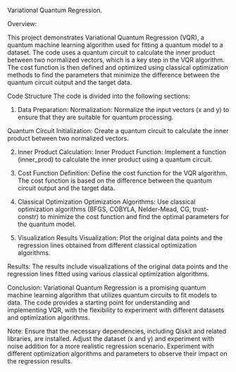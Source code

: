 Variational Quantum Regression.

Overview:

This project demonstrates Variational Quantum Regression (VQR), a quantum machine learning algorithm used for fitting a quantum model to a dataset. The code uses a quantum circuit to calculate the inner product between two normalized vectors, which is a key step in the VQR algorithm. The cost function is then defined and optimized using classical optimization methods to find the parameters that minimize the difference between the quantum circuit output and the target data.

Code Structure
The code is divided into the following sections:

1. Data Preparation:
Normalization: Normalize the input vectors (x and y) to ensure that they are suitable for quantum processing.

Quantum Circuit Initialization: Create a quantum circuit to calculate the inner product between two normalized vectors.

2. Inner Product Calculation:
Inner Product Function: Implement a function (inner_prod) to calculate the inner product using a quantum circuit.

3. Cost Function
 Definition: Define the cost function for the VQR algorithm. The cost function is based on the difference between the quantum circuit output and the target data.

4. Classical Optimization
Optimization Algorithms: Use classical optimization algorithms (BFGS, COBYLA, Nelder-Mead, CG, trust-constr) to minimize the cost function and find the optimal parameters for the quantum model.

5. Visualization
Results Visualization: Plot the original data points and the regression lines obtained from different classical optimization algorithms.

Results:
The results include visualizations of the original data points and the regression lines fitted using various classical optimization algorithms.

Conclusion:
Variational Quantum Regression is a promising quantum machine learning algorithm that utilizes quantum circuits to fit models to data. The code provides a starting point for understanding and implementing VQR, with the flexibility to experiment with different datasets and optimization algorithms.

Note:
Ensure that the necessary dependencies, including Qiskit and related libraries, are installed.
Adjust the dataset (x and y) and experiment with noise addition for a more realistic regression scenario.
Experiment with different optimization algorithms and parameters to observe their impact on the regression results.

